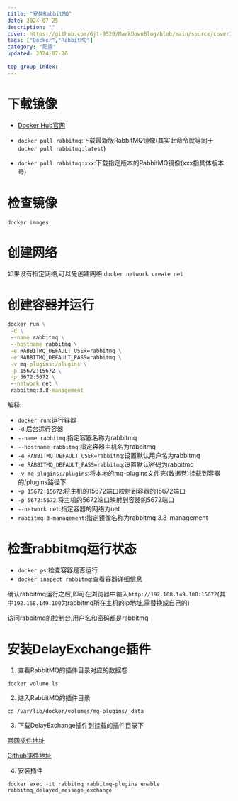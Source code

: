 ```yaml
---
title: "安装RabbitMQ"
date: 2024-07-25
description: ""
cover: https://github.com/Gjt-9520/MarkDownBlog/blob/main/source/coverImages/Bimage-135/Bimage83.jpg?raw=true
tags: ["Docker","RabbitMQ"]
category: "配置"
updated: 2024-07-26
  
top_group_index: 
---
```


# 下载镜像

- [Docker Hub官网](https://hub.docker.com/)

- `docker pull rabbitmq`:下载最新版RabbitMQ镜像(其实此命令就等同于`docker pull rabbitmq:latest`)

- `docker pull rabbitmq:xxx`:下载指定版本的RabbitMQ镜像(xxx指具体版本号)

# 检查镜像

`docker images`

# 创建网络

如果没有指定网络,可以先创建网络:`docker network create net`

# 创建容器并运行

```cmd
docker run \
 -d \
 --name rabbitmq \
 --hostname rabbitmq \
 -e RABBITMQ_DEFAULT_USER=rabbitmq \
 -e RABBITMQ_DEFAULT_PASS=rabbitmq \
 -v mq-plugins:/plugins \
 -p 15672:15672 \
 -p 5672:5672 \
 --network net \
 rabbitmq:3.8-management
```

解释:
- `docker run`:运行容器
- `-d`:后台运行容器
- `--name rabbitmq`:指定容器名称为rabbitmq
- `--hostname rabbitmq`:指定容器主机名为rabbitmq
- `-e RABBITMQ_DEFAULT_USER=rabbitmq`:设置默认用户名为rabbitmq
- `-e RABBITMQ_DEFAULT_PASS=rabbitmq`:设置默认密码为rabbitmq
- `-v mq-plugins:/plugins`:将本地的mq-plugins文件夹(数据卷)挂载到容器的/plugins路径下
- `-p 15672:15672`:将主机的15672端口映射到容器的15672端口
- `-p 5672:5672`:将主机的5672端口映射到容器的5672端口
- `--network net`:指定容器的网络为net
- `rabbitmq:3-management`:指定镜像名称为rabbitmq:3.8-management

# 检查rabbitmq运行状态

- `docker ps`:检查容器是否运行
- `docker inspect rabbitmq`:查看容器详细信息

确认rabbitmq运行之后,即可在浏览器中输入`http://192.168.149.100:15672`(其中`192.168.149.100`为rabbitmq所在主机的ip地址,需替换成自己的)

访问rabbitmq的控制台,用户名和密码都是rabbitmq

# 安装DelayExchange插件

1. 查看RabbitMQ的插件目录对应的数据卷

`docker volume ls`

2. 进入RabbitMQ的插件目录

`cd /var/lib/docker/volumes/mq-plugins/_data`

3. 下载DelayExchange插件到挂载的插件目录下

[官网插件地址](https://www.rabbitmq.com/community-plugins#overview)

[Github插件地址](https://github.com/rabbitmq/rabbitmq-delayed-message-exchange/releases)

4. 安装插件

`docker exec -it rabbitmq rabbitmq-plugins enable rabbitmq_delayed_message_exchange`